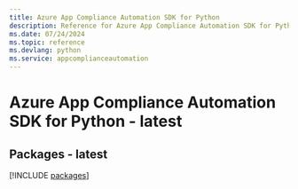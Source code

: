 ```yaml
---
title: Azure App Compliance Automation SDK for Python
description: Reference for Azure App Compliance Automation SDK for Python
ms.date: 07/24/2024
ms.topic: reference
ms.devlang: python
ms.service: appcomplianceautomation
---
```

# Azure App Compliance Automation SDK for Python - latest
## Packages - latest
[!INCLUDE [packages](app-compliance-automation-index.md)]